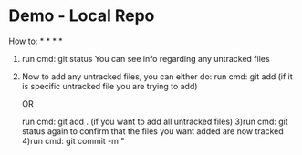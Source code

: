 
# Demo - Local Repo
How to:
*
*
*
*
1) run cmd:  git status
You can see info regarding any untracked files
2) Now to add any untracked files, you can either do:
	run cmd: git add <filename> (if it is specific untracked file you are trying to add)
    	
	OR

	run cmd: git add . (if you want to add all untracked files)
3)run cmd: git status again to confirm that the files you want added are now tracked
4)run cmd: git commit -m "<title of commit>" -m "<desc of commit>"

At this point you would want to push this into Github, but before you can you need to establish the repo on Github

5)Create repo on github

6)Get the SSH key

7) run cmd git remote add origin <SSH key>

8) run cmd: git remote -v (this allows you to see any remote repositories that you have connected) to this repo

9) now you can run cmd: git push origin main

10) to set a default directory to push to:
	run cmd: git push -u origin main


## Now we are branching

git branch - shows you all the existing branches
git checkout -b <branch name> creates a new branch
git checkout <branch name> puts you on the branch


